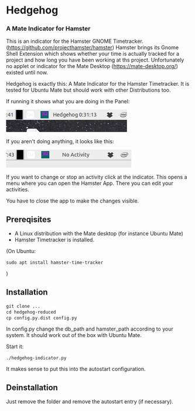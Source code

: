# Hedgehog
### A Mate Indicator for Hamster
This is an indicator for the Hamster GNOME Timetracker. (https://github.com/projecthamster/hamster)
Hamster brings its Gnome Shell Extension which shows whether your time is actually tracked for a project and how long you have been working 
at ths project.
Unfortunately no applet or indicator for the Mate Desktop (https://mate-desktop.org/) existed until now. 

Hedgehog is exactly this: A Mate Indicator for the Hamster Timetracker. It is tested for Ubuntu Mate but should work with other Distributions too.

If running it shows what you are doing in the Panel:

![logo](docs/Auswahl_001.png)

If you aren't doing anything, it looks like this:

![logo](docs/Auswahl_002.png)

If you want to change or stop an activity click at the indicator. This opens a menu where you can open the Hamster App.
There you can edit your activities. 

You have to close the app to make the changes visible.



## Prereqisites
- A Linux distribution with the Mate desktop (for instance Ubuntu Mate)
- Hamster Timetracker is installed.

(On Ubuntu:    

    sudo apt install hamster-time-tracker
)

## Installation
    git clone ...
    cd hedgehog-reduced
    cp config.py.dist config.py

In config.py change the db_path and hamster_path according to your system.
It should work out of the box with Ubuntu Mate.

Start it:

    ./hedgehog-indicator.py

It makes sense to put this into the autostart configuration.

## Deinstallation
Just remove the folder and remove the autostart entry (if necessary).
